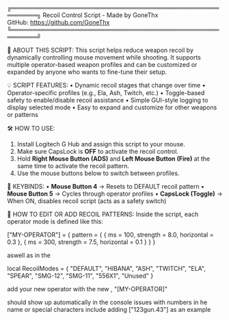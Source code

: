 ╔════════════════════════════════════════════════════════╗
        Recoil Control Script - Made by GoneThx           
          GitHub: https://github.com/GoneThx              
╚════════════════════════════════════════════════════════╝ 

📘 ABOUT THIS SCRIPT:
This script helps reduce weapon recoil by dynamically 
controlling mouse movement while shooting. It supports 
multiple operator-based weapon profiles and can be 
customized or expanded by anyone who wants to fine-tune 
their setup.

💡 SCRIPT FEATURES:
• Dynamic recoil stages that change over time
• Operator-specific profiles (e.g., Ela, Ash, Twitch, etc.)
• Toggle-based safety to enable/disable recoil assistance
• Simple GUI-style logging to display selected mode
• Easy to expand and customize for other weapons or patterns

🛠️ HOW TO USE:
1. Install Logitech G Hub and assign this script to your mouse.
2. Make sure CapsLock is **OFF** to activate the recoil control.
3. Hold **Right Mouse Button (ADS)** and **Left Mouse Button 
(Fire)** at the same time to activate the recoil pattern.
4. Use the mouse buttons below to switch between profiles.

🎯 KEYBINDS:
• **Mouse Button 4** → Resets to DEFAULT recoil pattern
• **Mouse Button 5** → Cycles through operator profiles
• **CapsLock (Toggle)** → When ON, disables recoil script 
(acts as a safety switch)

🧩 HOW TO EDIT OR ADD RECOIL PATTERNS:
Inside the script, each operator mode is defined like this:

["MY-OPERATOR"] = {
    pattern = {
        { ms = 100, strength = 8.0, horizontal = 0.3 },
        { ms = 300, strength = 7.5, horizontal = 0.1 }
    }
}

aswell as in the

local RecoilModes = {
    "DEFAULT", "HIBANA", "ASH", "TWITCH", "ELA",
    "SPEAR", "SMG-12", "SMG-11", "556X1", "Unused"
}

add your new operator with the new , "[MY-OPERATOR]"

should show up automatically in the console issues 
with numbers in he name or special characters 
include adding ["123gun.43"] as an example 
